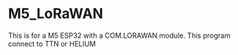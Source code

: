 # M5_LoRaWAN
This is for a M5 ESP32 with a COM.LORAWAN module.
This program connect to TTN or HELIUM
